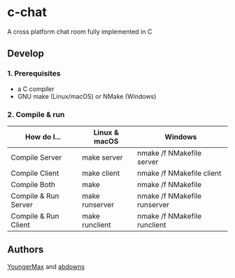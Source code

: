 # c-chat
A cross platform chat room fully implemented in C

## Develop

### 1. Prerequisites

- a C compiler
- GNU make (Linux/macOS) or NMake (Windows)


### 2. Compile & run

|      How do I...     | Linux & macOS  | Windows                      |
|----------------------|----------------|------------------------------|
| Compile Server       | make server    | nmake /f NMakefile server    |
| Compile Client       | make client    | nmake /f NMakefile client    |
| Compile Both         | make           | nmake /f NMakefile           |
| Compile & Run Server | make runserver | nmake /f NMakefile runserver |
| Compile & Run Client | make runclient | nmake /f NMakefile runclient |


## Authors
[YoungerMax](https://github.com/youngermax) and [abdowns](https://github.com/abdowns)

